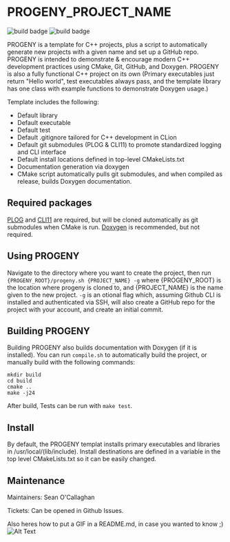 # PROGENY_PROJECT_NAME
![build badge](https://github.com/buster-jangle/PROGENY/actions/workflows/cmake_build_ubuntu-latest.yml/badge.svg?branch=master)
![build badge](https://github.com/buster-jangle/PROGENY/actions/workflows/cmake_tests_ubuntu-latest.yml/badge.svg?branch=master)

PROGENY is a template for C++ projects, plus a script to automatically generate new projects with a given name and set up a GitHub repo. PROGENY is intended to demonstrate & encourage modern C++ development practices using CMake, Git, GitHub, and Doxygen. PROGENY is also a fully functional C++ project on its own (Primary executables just return "Hello world", test executables always pass, and the template library has one class with example functions to demonstrate Doxygen usage.)

Template includes the following:
* Default library
* Default executable
* Default test
* Default .gitignore tailored for C++ development in CLion
* Default git submodules (PLOG & CLI11) to promote standardized logging and CLI interface
* Default install locations defined in top-level CMakeLists.txt
* Documentation generation via doxygen
* CMake script automatically pulls git submodules, and when compiled as release, builds Doxygen documentation.


## Required packages

[PLOG](https://github.com/SergiusTheBest/plog) and [CLI11](https://github.com/CLIUtils/CLI11) are required, but will be cloned automatically as git submodules when CMake is run. [Doxygen](https://github.com/doxygen/doxygen) is recommended, but not required.


## Using PROGENY

Navigate to the directory where you want to create the project, then run `{PROGENY_ROOT}/progeny.sh {PROJECT_NAME} -g` where {PROGENY_ROOT} is the location where progeny is cloned to, and {PROJECT_NAME} is the name given to the new project. `-g` is an otional flag which, assuming Github CLI is installed and authenticated via SSH, will also create a GitHub repo for the project with your account, and create an initial commit.


## Building PROGENY

Building PROGENY also builds documentation with Doxygen (if it is installed). You can run `compile.sh` to automatically build the project, or manually build with the following commands:
```
mkdir build
cd build
cmake ..
make -j24
```
After build, Tests can be run with `make test`.


## Install

By default, the PROGENY templat installs primary executables and libraries in /usr/local/(lib/include). Install destinations are defined in a variable in the top level CMakeLists.txt so it can be easily changed.


## Maintenance

Maintainers: Sean O'Callaghan

Tickets: Can be opened in Github Issues.

Also heres how to put a GIF in a README.md, in case you wanted to know ;)
![Alt Text](https://commons.wikimedia.org/wiki/File:Perfect-loop-cube.gif)
